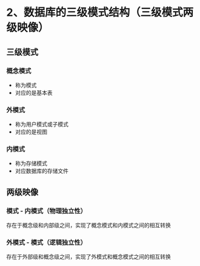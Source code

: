# 2、数据库的三级模式结构（三级模式两级映像）

## 三级模式

### 概念模式

- 称为模式
- 对应的是基本表

### 外模式

- 称为用户模式或子模式
- 对应的是视图

### 内模式

- 称为存储模式
- 对应数据库的存储文件

## 两级映像

### 模式 - 内模式（物理独立性）

存在于概念级和内部级之间，实现了概念模式和内模式之间的相互转换

### 外模式 - 模式（逻辑独立性）

存在于外部级和概念级之间，实现了外模式和概念模式之间的相互转换
